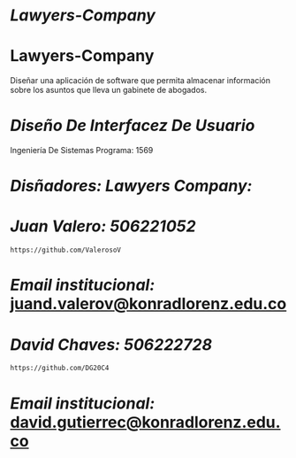 # *Lawyers-Company*
<p align="center">
<p/>

# Lawyers-Company
Diseñar una aplicación de software que permita almacenar información sobre los asuntos que lleva un gabinete de abogados.



# *Diseño De Interfacez De Usuario*
Ingeniería De Sistemas    Programa: 1569

# *Disñadores: Lawyers Company:* 
# *Juan Valero: 506221052*
    https://github.com/ValerosoV 
# *Email institucional:* juand.valerov@konradlorenz.edu.co   

# *David Chaves: 506222728*
    https://github.com/DG20C4
# *Email institucional:* david.gutierrec@konradlorenz.edu.co  

